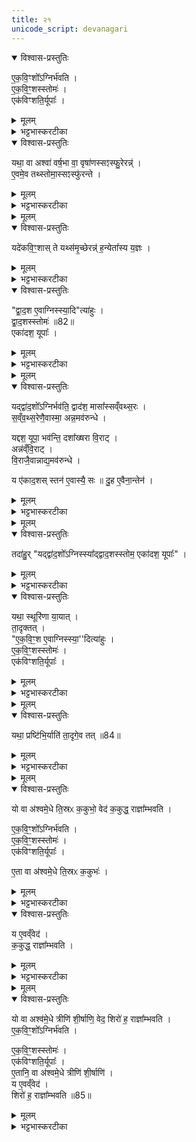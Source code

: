 ```yaml
---
title: २१
unicode_script: devanagari
---
```



<details open><summary>विश्वास-प्रस्तुतिः</summary>

ए॒क॒वि॒ꣳशो᳚ऽग्निर्भ॑वति ।  
ए॒क॒वि॒ꣳ॒शस्स्तोमः॑ ।  
एक॑विꣳशति॒र्यूपाः᳚ ।  
</details>

<details><summary>मूलम्</summary>

ए॒क॒वि॒ꣳशो᳚ऽग्निर्भ॑वति ।  
ए॒क॒वि॒ꣳ॒शस्स्तोमः॑ ।  
एक॑विꣳशति॒र्यूपाः᳚ ।  
</details>

<details><summary>भट्टभास्करटीका</summary>

1एकविंश इत्यादि ॥ एकविंशतिपुरुषप्रमाणोऽग्निरेकविंशतिविधः एकविंशः । एकविंशस्तोत्रीयपरिमाणस्सर्वस्तोमो भवति मध्यमस्याह्न उक्थ्यस्यैवेदं लक्षणं, परिमाणे डप्रत्ययः । एकविंशतिर्यूपाः उपशयपात्नीवतविशालपूपव्यतिरिक्ताः ॥
</details>

<details open><summary>विश्वास-प्रस्तुतिः</summary>

यथा॒ वा अश्वा॑ वर्ष॒भा वा॒ वृषा॑णस्सꣵस्फु॒रेरन्न्॑ ।  
ए॒वमे॒व तथ्स्तोमा॒स्सꣵस्फु॑रन्ते ।  
</details>

<details><summary>मूलम्</summary>

यथा॒ वा अश्वा॑ वर्ष॒भा वा॒ वृषा॑णस्सꣵस्फु॒रेरन्न्॑ ।  
ए॒वमे॒व तथ्स्तोमा॒स्सꣵस्फु॑रन्ते ।  
</details>

<details><summary>भट्टभास्करटीका</summary>

2एवमग्रिस्तोमयूपानामेकविंशत्वेन समपरिमाणत्वं विधाय तद्विधानं, अनेन वक्ष्यमाणेनाग्न्यादीनां द्वादशत्वं विधास्यन् स्तोमानां एकविंशतित्वं दूषयति - यथेति ॥ अश्वा वा ऋषभा वा यथा वृषाणस्सेक्तारः सेकशक्तिनिमित्तदर्पमदातिशयान्धाः संस्फुरेरन् धर्षणोन्मुखा एव जृम्भन्ते एवमेते एकविंशास्स्तोमाः संस्फुरन्ते ।  
</details>


<details><summary>मूलम्</summary>

यदे॑कवि॒ꣳ॒शाः ।  
ते यथ्स॑मृ॒च्छेरन्न्॑ ।  
ह॒न्येता᳚स्य य॒ज्ञः ।  
</details>

<details open><summary>विश्वास-प्रस्तुतिः</summary>

यदे॑कवि॒ꣳ॒शास् ते यथ्स॑मृ॒च्छेरन्न्॑ ह॒न्येता᳚स्य य॒ज्ञः ।  
</details>

<details><summary>मूलम्</summary>

यदे॑कवि॒ꣳ॒शास् ते यथ्स॑मृ॒च्छेरन्न्॑ ह॒न्येता᳚स्य य॒ज्ञः ।  
</details>

<details><summary>भट्टभास्करटीका</summary>

तादृशाः ते यदि कदाचित् समृच्छेरन् संगतास्स्युः महाश्वा इव च महोक्षा इव च तदा हन्येत विमृद्येत अस्य यज्ञः ।  
</details>

<details open><summary>विश्वास-प्रस्तुतिः</summary>

"द्वा॒द॒श ए॒वाग्निस्स्या॒दि"त्या॑हुः ।  
द्वा॒द॒शस्स्तोमः॑ ॥82॥  
एका॑दश॒ यूपाः᳚ ।  
</details>

<details><summary>मूलम्</summary>

"द्वा॒द॒श ए॒वाग्निस्स्या॒दि"त्या॑हुः ।  
द्वा॒द॒शस्स्तोमः॑ ॥82॥  
एका॑दश॒ यूपाः᳚ ।  
</details>

<details><summary>भट्टभास्करटीका</summary>

तस्मात् द्वादश एवाग्नयस्स्युः भवितुमर्हन्तीति आहुः पुराविदः एकविंशतिवत् नात्युद्रिक्ता द्वादशा इति भावः । यूपानामपि द्वादशप्रायत्वात् त्रयाणां तुल्यप्रमाणत्वम् ॥
</details>


<details><summary>मूलम्</summary>

यद्द्वा॑द॒शो᳚ऽग्निर्भव॑ति ।  
द्वाद॑श॒ मासा᳚स्सव्ँवथ्स॒रः ।  
स॒व्ँव॒थ्स॒रेणै॒वास्मा॒ अन्न॒मव॑रुन्धे ।  

यद्दश॒ यूपा॒ भव॑न्ति ।  
दशा᳚ख्षरा वि॒राट् ।  
अन्न॑व्ँवि॒राट् ।  
वि॒राजै॒वान्नाद्य॒मव॑रुन्धे ।  

य ए॑काद॒शः ।  
स्तन॑ ए॒वास्यै॒ सः ॥83॥  
दु॒ह ए॒वैना॒न्तेन॑ ।  
</details>

<details open><summary>विश्वास-प्रस्तुतिः</summary>

यद्द्वा॑द॒शो᳚ऽग्निर्भव॑ति॒ द्वाद॑श॒ मासा᳚स्सव्ँवथ्स॒रः ।  
स॒व्ँव॒थ्स॒रेणै॒वास्मा॒ अन्न॒मव॑रुन्धे ।  

यद्दश॒ यूपा॒ भव॑न्ति॒ दशा᳚ख्षरा वि॒राट् ।  
अन्न॑व्ँवि॒राट् ।  
वि॒राजै॒वान्नाद्य॒मव॑रुन्धे ।  

य ए॑काद॒शस् स्तन॑ ए॒वास्यै॒ सः ॥
दु॒ह ए॒वैना॒न्तेन॑ ।  
</details>

<details><summary>मूलम्</summary>

यद्द्वा॑द॒शो᳚ऽग्निर्भव॑ति॒ द्वाद॑श॒ मासा᳚स्सव्ँवथ्स॒रः ।  
स॒व्ँव॒थ्स॒रेणै॒वास्मा॒ अन्न॒मव॑रुन्धे ।  

यद्दश॒ यूपा॒ भव॑न्ति॒ दशा᳚ख्षरा वि॒राट् ।  
अन्न॑व्ँवि॒राट् ।  
वि॒राजै॒वान्नाद्य॒मव॑रुन्धे ।  

य ए॑काद॒शस् स्तन॑ ए॒वास्यै॒ सः ॥
दु॒ह ए॒वैना॒न्तेन॑ ।  
</details>

<details><summary>भट्टभास्करटीका</summary>

3यदित्यादि ॥ गतम् । अस्या इति विराजः । दुहे दुग्धे 'लोपस्त आत्मनेपदेषु' इति तलोपः ॥
</details>


<details><summary>मूलम्</summary>

तदा॑हुः ।  
यद्द्वा॑द॒शो᳚ऽग्निस्स्या᳚द्द्वाद॒शस्स्तोम॒ एका॑दश॒ यूपाः᳚ ।  
</details>

<details open><summary>विश्वास-प्रस्तुतिः</summary>

तदा॑हु॒र् "यद्द्वा॑द॒शो᳚ऽग्निस्स्या᳚द्द्वाद॒शस्स्तोम॒ एका॑दश॒ यूपाः᳚" ।  
</details>

<details><summary>मूलम्</summary>

तदा॑हु॒र् "यद्द्वा॑द॒शो᳚ऽग्निस्स्या᳚द्द्वाद॒शस्स्तोम॒ एका॑दश॒ यूपाः᳚" ।  
</details>

<details><summary>भट्टभास्करटीका</summary>

4तदाहुरिति ॥ द्वादशत्वपक्षं दूषयति । तत्राहुरन्य इत्यर्थः।  
</details>

<details open><summary>विश्वास-प्रस्तुतिः</summary>

यथा॒ स्थूरि॑णा या॒यात् ।  
ता॒दृक्तत् ।  
"ए॒क॒वि॒ꣳ॒श ए॒वाग्निस्स्या॒''दित्या॑हुः ।  
ए॒क॒वि॒ꣳ॒शस्स्तोमः॑ ।  
एक॑विꣳशति॒र्यूपाः᳚ ।  
</details>

<details><summary>मूलम्</summary>

यथा॒ स्थूरि॑णा या॒यात् ।  
ता॒दृक्तत् ।  
"ए॒क॒वि॒ꣳ॒श ए॒वाग्निस्स्या॒''दित्या॑हुः ।  
ए॒क॒वि॒ꣳ॒शस्स्तोमः॑ ।  
एक॑विꣳशति॒र्यूपाः᳚ ।  
</details>

<details><summary>भट्टभास्करटीका</summary>

यथेति । स्थूरिः पष्ठवाही शकटादिः स यथा येन प्रकारेण धुर्येण युक्तो दुर्बल एव यानविषये एतत्तुल्यमिदं गन्तव्यप्राप्त्यसाधनत्वात्, शकटादिभिस्सम एव याति न विषमे, तस्मात् एकविंश एवाग्न्यादयो भवितुमर्हन्तीत्याहुर्यज्ञविदः ।  
</details>


<details><summary>मूलम्</summary>

यथा॒ प्रष्टि॑भि॒र्याति॑ ।  
ता॒दृगे॒व तत् ॥84॥   
</details>

<details open><summary>विश्वास-प्रस्तुतिः</summary>

यथा॒ प्रष्टि॑भि॒र्याति॑  ता॒दृगे॒व तत् ॥84॥  
</details>

<details><summary>मूलम्</summary>

यथा॒ प्रष्टि॑भि॒र्याति॑  ता॒दृगे॒व तत् ॥84॥  
</details>

<details><summary>भट्टभास्करटीका</summary>

यथा प्रष्टिभिः शिरोधारिभिः बहुभिर्याति तादृगेव तत् भवति समे विषमे च यानसामर्थ्यात् ॥
</details>


<details><summary>मूलम्</summary>

यो वा अ॑श्वमे॒धे ति॒स्रᳵ क॒कुभो॒ वेद॑ ।  
क॒कुद्ध॒ राज्ञा᳚म्भवति ।  
</details>

<details open><summary>विश्वास-प्रस्तुतिः</summary>

यो वा अ॑श्वमे॒धे ति॒स्रᳵ क॒कुभो॒ वेद॑ क॒कुद्ध॒ राज्ञा᳚म्भवति ।  

ए॒क॒वि॒ꣳ॒शो᳚ऽग्निर्भ॑वति ।  
ए॒क॒वि॒ꣳ॒शस्स्तोमः॑ ।  
एक॑विꣳशति॒र्यूपाः᳚ ।  

ए॒ता वा अ॑श्वमे॒धे ति॒स्रᳵ क॒कुभः॑ ।  
</details>

<details><summary>मूलम्</summary>

यो वा अ॑श्वमे॒धे ति॒स्रᳵ क॒कुभो॒ वेद॑ क॒कुद्ध॒ राज्ञा᳚म्भवति ।  

ए॒क॒वि॒ꣳ॒शो᳚ऽग्निर्भ॑वति ।  
ए॒क॒वि॒ꣳ॒शस्स्तोमः॑ ।  
एक॑विꣳशति॒र्यूपाः᳚ ।  

ए॒ता वा अ॑श्वमे॒धे ति॒स्रᳵ क॒कुभः॑ ।  
</details>

<details><summary>भट्टभास्करटीका</summary>

5ककुभ इति ॥ ऋषभावयवानां ककुदिव तत्स्थानीयाः प्रधानावयवाः ककुभः, तासां वेदिता राज्ञां मध्ये प्रधानभूतो भवति कर्ता ।  
</details>

<details open><summary>विश्वास-प्रस्तुतिः</summary>

य ए॒वव्ँवेद॑ ।  
क॒कुद्ध॒ राज्ञा᳚म्भवति ।  
</details>

<details><summary>मूलम्</summary>

य ए॒वव्ँवेद॑ ।  
क॒कुद्ध॒ राज्ञा᳚म्भवति ।  
</details>

<details><summary>भट्टभास्करटीका</summary>

अस्य चार्थस्य यो वेदिता सोऽपि राज्ञां ककुत् भवति । ऋषभस्य ककुदिव राज्ञामुदात्तताहेतुर्भवति ॥
</details>


<details><summary>मूलम्</summary>

यो वा अश्व॑मे॒धे त्रीणि॑ शी॒र्षाणि॒ वेद॑ ।  
शिरो॑ ह॒ राज्ञा᳚म्भवति ।  
</details>

<details open><summary>विश्वास-प्रस्तुतिः</summary>

यो वा अश्व॑मे॒धे त्रीणि॑ शी॒र्षाणि॒ वेद॒ शिरो॑ ह॒ राज्ञा᳚म्भवति ।  
ए॒क॒वि॒ꣳ॒शो᳚ऽग्निर्भ॑वति ।  

ए॒क॒वि॒ꣳ॒शस्स्तोमः॑ ।  
एक॑विꣳशति॒र्यूपाः᳚ ।  
ए॒तानि॒ वा अ॑श्वमे॒धे त्रीणि॑ शी॒र्षाणि॑ ।  
य ए॒वव्ँवेद॑ ।  
शिरो॑ ह॒ राज्ञा᳚म्भवति ॥85॥  
</details>

<details><summary>मूलम्</summary>

यो वा अश्व॑मे॒धे त्रीणि॑ शी॒र्षाणि॒ वेद॒ शिरो॑ ह॒ राज्ञा᳚म्भवति ।  
ए॒क॒वि॒ꣳ॒शो᳚ऽग्निर्भ॑वति ।  

ए॒क॒वि॒ꣳ॒शस्स्तोमः॑ ।  
एक॑विꣳशति॒र्यूपाः᳚ ।  
ए॒तानि॒ वा अ॑श्वमे॒धे त्रीणि॑ शी॒र्षाणि॑ ।  
य ए॒वव्ँवेद॑ ।  
शिरो॑ ह॒ राज्ञा᳚म्भवति ॥85॥  
</details>

<details><summary>भट्टभास्करटीका</summary>

6एवं प्रधानावयवत्वेन रूपयित्वा इदानीमुच्छ्रितत्वेन रूपयति - शीर्षाणीति ॥ 'शीर्षं छन्दसि' इति शीर्षादेशः । शरीरावयवानां मध्ये शिर इव राज्ञां मध्ये उच्छ्रितो भवति कर्ता । वेदिता चास्यार्थस्य शरीरस्य शिर इव राज्ञां उच्छ्रितहेतुर्भवति । तस्मात् एकविंशोऽग्निः कर्तव्यः । तत्र ब्रूमः

करणीकारिकाः -   
 त्रिस्स्तानात्प्राकृतादग्नेराश्वमेधिक उच्यते ।   
कुर्यात्पुरुषमानेषु तस्य विकरणीं ततः ॥   

चतुरस्रे समे क्षेत्रे प्रमाणं पुरुषो यथा ।   
जानीयादक्ष्णया रज्जुं तस्य द्विकरणीं बुधः ॥   

कर्णवर्गो यतो बाहुः कोटिवर्गावुभौ युतौ ।  
विस्तारः पुरुषा यस्मिन् आयामो द्विकरण्यथ ।  
अक्ष्णया रज्जुरेतस्य त्रिकरण्युपजायते ॥  

करोति पुरुषस्थानस्थिता सप्तविधा तु सा ॥
तस्या एव चतुर्थांशश्चतुर्भागीयकल्पना ।  
तस्यार्धेनैव तत्पादाः कल्पनीया विजानता ॥
तस्याः पञ्चमभागाद्यैः तद्भागीयादिकल्पना ॥


इति तैत्तिरीयब्राह्मणे तृतीये अष्टमे अश्वमेधे एकविंशोऽनुवाकः ॥  

</details>

